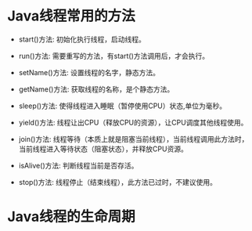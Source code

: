 # Java线程常用的方法

- start()方法: 初始化执行线程，启动线程。
  
- run()方法: 需要重写的方法，有start()方法调用后，才会执行。
  
- setName()方法: 设置线程的名字，静态方法。
  
- getName()方法: 获取线程的名称，是个静态方法。
  
- sleep()方法: 使得线程进入睡眠（暂停使用CPU）状态,单位为毫秒。
  
- yield()方法: 线程让出CPU（释放CPU的资源），让CPU调度其他线程使用。
  
- join()方法: 线程等待（本质上就是阻塞当前线程），当前线程调用此方法时，当前线程进入等待状态（阻塞状态），并释放CPU资源。
  
- isAlive()方法: 判断线程当前是否存活。
  
- stop()方法: 线程停止（结束线程），此方法已过时，不建议使用。

# Java线程的生命周期